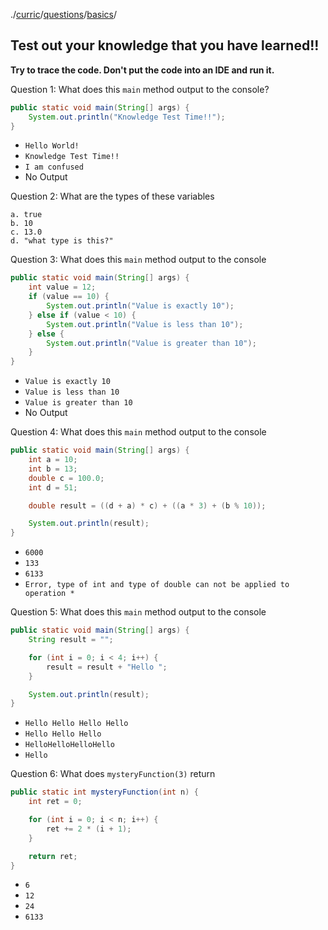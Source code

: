 ./[curric](/curric)/[questions](/curric/questions)/[basics](/curric/questions/basics)/

## Test out your knowledge that you have learned!!

**Try to trace the code. Don't put the code into an IDE and run it.**

Question 1: What does this `main` method output to the console?
```java
public static void main(String[] args) {
    System.out.println("Knowledge Test Time!!");
}
```
- `Hello World!`
- `Knowledge Test Time!!`
- `I am confused`
- No Output

Question 2: What are the types of these variables

    a. true
    b. 10
    c. 13.0
    d. "what type is this?"


Question 3: What does this `main` method output to the console
```java
public static void main(String[] args) {
    int value = 12;
    if (value == 10) {
        System.out.println("Value is exactly 10");
    } else if (value < 10) {
        System.out.println("Value is less than 10");
    } else {
        System.out.println("Value is greater than 10");
    }
}
```
- `Value is exactly 10`
- `Value is less than 10`
- `Value is greater than 10`
- No Output

Question 4: What does this `main` method output to the console
```java
public static void main(String[] args) {
    int a = 10;
    int b = 13;
    double c = 100.0;
    int d = 51;

    double result = ((d + a) * c) + ((a * 3) + (b % 10));

    System.out.println(result);
}
```
- `6000`
- `133`
- `6133`
- `Error, type of int and type of double can not be applied to operation *`

Question 5: What does this `main` method output to the console
```java
public static void main(String[] args) {
    String result = "";

    for (int i = 0; i < 4; i++) {
        result = result + "Hello ";
    }

    System.out.println(result);
}
```
- `Hello Hello Hello Hello `
- `Hello Hello Hello`
- `HelloHelloHelloHello`
- `Hello`

Question 6: What does `mysteryFunction(3)` return
```java
public static int mysteryFunction(int n) {
    int ret = 0;

    for (int i = 0; i < n; i++) {
        ret += 2 * (i + 1);
    }

    return ret;
}
```
- `6`
- `12`
- `24`
- `6133`
